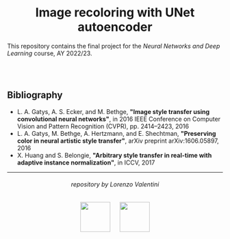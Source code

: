 <h1 align="center">Image recoloring with UNet autoencoder</h1>

This repository contains the final project for the *Neural Networks and Deep Learning* course, AY 2022/23.

<br><br>

## Bibliography

* L. A. Gatys, A. S. Ecker, and M. Bethge, **"Image style transfer using convolutional neural networks"**, in 2016 IEEE Conference on Computer Vision and Pattern Recognition (CVPR), pp. 2414–2423, 2016
* L. A. Gatys, M. Bethge, A. Hertzmann, and E. Shechtman, **"Preserving color in neural artistic style transfer"**, arXiv preprint arXiv:1606.05897, 2016
* X. Huang and S. Belongie, **"Arbitrary style transfer in real-time with adaptive instance normalization"**, in ICCV, 2017

***

<h6 align="center">repository by Lorenzo Valentini</h6>

<p align="center">
  <img src="https://user-images.githubusercontent.com/62724611/166108149-7629a341-bbca-4a3e-8195-67f469a0cc08.png" alt="" height="70"/>
  &emsp;
  <img src="https://user-images.githubusercontent.com/62724611/166108076-98afe0b7-802c-4970-a2d5-bbb997da759c.png" alt="" height="70"/>
</p>
